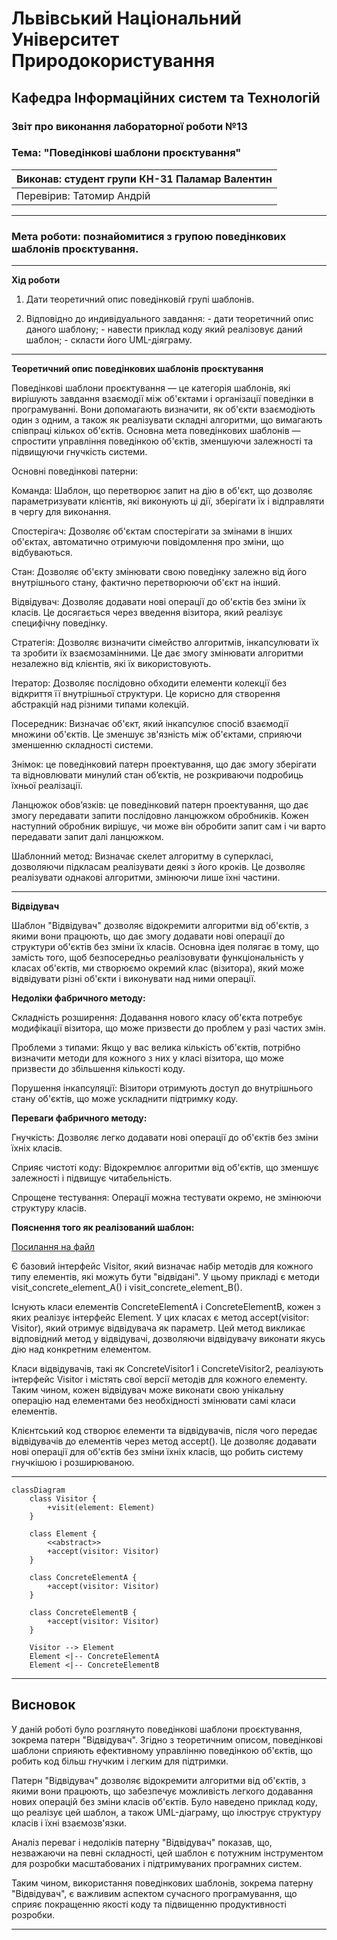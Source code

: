 # Львівський Національний Університет Природокористування
## Кафедра Інформаційних систем та Технологій


### Звіт про виконання лабораторної роботи №13
### Тема: "Поведінкові шаблони проєктування"


| Виконав: студент групи КН-31 Паламар Валентин |  
| ----------------------------------------------|  
| Перевірив: Татомир Андрій                     |  

---

### Мета роботи: познайомитися з групою поведінкових шаблонів проєктування.

---

**Хід роботи**

1. Дати теоретичний опис поведінковій групі шаблонів.

2. Відповідно до индивідуального завдання: - дати теоретичний опис даного шаблону; - навести приклад коду який реалізовує даний шаблон; - скласти його UML-діяграму.

---

**Теоретичний опис поведінкових шаблонів проєктування**

Поведінкові шаблони проєктування — це категорія шаблонів, які вирішують завдання взаємодії між об'єктами і організації поведінки в програмуванні. Вони допомагають визначити, як об'єкти взаємодіють один з одним, а також як реалізувати складні алгоритми, що вимагають співпраці кількох об'єктів. Основна мета поведінкових шаблонів — спростити управління поведінкою об'єктів, зменшуючи залежності та підвищуючи гнучкість системи.

Основні поведінкові патерни:

Команда: Шаблон, що перетворює запит на дію в об'єкт, що дозволяє параметризувати клієнтів, які виконують ці дії, зберігати їх і відправляти в чергу для виконання.

Спостерігач: Дозволяє об'єктам спостерігати за змінами в інших об'єктах, автоматично отримуючи повідомлення про зміни, що відбуваються.

Стан: Дозволяє об'єкту змінювати свою поведінку залежно від його внутрішнього стану, фактично перетворюючи об'єкт на інший.

Відвідувач: Дозволяє додавати нові операції до об'єктів без зміни їх класів. Це досягається через введення візитора, який реалізує специфічну поведінку.

Стратегія: Дозволяє визначити сімейство алгоритмів, інкапсулювати їх та зробити їх взаємозамінними. Це дає змогу змінювати алгоритми незалежно від клієнтів, які їх використовують.

Ітератор: Дозволяє послідовно обходити елементи колекції без відкриття її внутрішньої структури. Це корисно для створення абстракцій над різними типами колекцій.

Посередник: Визначає об'єкт, який інкапсулює спосіб взаємодії множини об'єктів. Це зменшує зв'язність між об'єктами, сприяючи зменшенню складності системи.

Знімок: це поведінковий патерн проектування, що дає змогу зберігати та відновлювати минулий стан об’єктів, не розкриваючи подробиць їхньої реалізації.

Ланцюжок обов’язків: це поведінковий патерн проектування, що дає змогу передавати запити послідовно ланцюжком обробників. Кожен наступний обробник вирішує, чи може він обробити запит сам і чи варто передавати запит далі ланцюжком.

Шаблонний метод: Визначає скелет алгоритму в суперкласі, дозволяючи підкласам реалізувати деякі з його кроків. Це дозволяє реалізувати однакові алгоритми, змінюючи лише їхні частини.

---

**Відвідувач**

Шаблон "Відвідувач" дозволяє відокремити алгоритми від об'єктів, з якими вони працюють, що дає змогу додавати нові операції до структури об'єктів без зміни їх класів. Основна ідея полягає в тому, що замість того, щоб безпосередньо реалізовувати функціональність у класах об'єктів, ми створюємо окремий клас (візитора), який може відвідувати різні об'єкти і виконувати над ними операції.


**Недоліки фабричного методу:**

Складність розширення: Додавання нового класу об'єкта потребує модифікації візитора, що може призвести до проблем у разі частих змін.

Проблеми з типами: Якщо у вас велика кількість об'єктів, потрібно визначити методи для кожного з них у класі візитора, що може призвести до збільшення кількості коду.

Порушення інкапсуляції: Візитори отримують доступ до внутрішнього стану об'єктів, що може ускладнити підтримку коду.


**Переваги фабричного методу:**

Гнучкість: Дозволяє легко додавати нові операції до об'єктів без зміни їхніх класів.

Сприяє чистоті коду: Відокремлює алгоритми від об'єктів, що зменшує залежності і підвищує читабельність.

Спрощене тестування: Операції можна тестувати окремо, не змінюючи структуру класів.


**Пояснення того як реалізований шаблон:**

[Посилання на файл](lab12.py)


Є базовий інтерфейс Visitor, який визначає набір методів для кожного типу елементів, які можуть бути "відвідані". У цьому прикладі є методи visit_concrete_element_A() і visit_concrete_element_B().

Існують класи елементів ConcreteElementA і ConcreteElementB, кожен з яких реалізує інтерфейс Element. У цих класах є метод accept(visitor: Visitor), який отримує відвідувача як параметр. Цей метод викликає відповідний метод у відвідувачі, дозволяючи відвідувачу виконати якусь дію над конкретним елементом.

Класи відвідувачів, такі як ConcreteVisitor1 і ConcreteVisitor2, реалізують інтерфейс Visitor і містять свої версії методів для кожного елементу. Таким чином, кожен відвідувач може виконати свою унікальну операцію над елементами без необхідності змінювати самі класи елементів.

Клієнтський код створює елементи та відвідувачів, після чого передає відвідувачів до елементів через метод accept(). Це дозволяє додавати нові операції для об'єктів без зміни їхніх класів, що робить систему гнучкішою і розширюваною.


---

```mermaid
classDiagram
    class Visitor {
        +visit(element: Element)
    }

    class Element {
        <<abstract>>
        +accept(visitor: Visitor)
    }

    class ConcreteElementA {
        +accept(visitor: Visitor)
    }

    class ConcreteElementB {
        +accept(visitor: Visitor)
    }

    Visitor --> Element
    Element <|-- ConcreteElementA
    Element <|-- ConcreteElementB

```

---

## Висновок

У даній роботі було розглянуто поведінкові шаблони проєктування, зокрема патерн "Відвідувач". Згідно з теоретичним описом, поведінкові шаблони сприяють ефективному управлінню поведінкою об'єктів, що робить код більш гнучким і легким для підтримки.

Патерн "Відвідувач" дозволяє відокремити алгоритми від об'єктів, з якими вони працюють, що забезпечує можливість легкого додавання нових операцій без зміни класів об'єктів. Було наведено приклад коду, що реалізує цей шаблон, а також UML-діаграму, що ілюструє структуру класів і їхні взаємозв'язки.

Аналіз переваг і недоліків патерну "Відвідувач" показав, що, незважаючи на певні складності, цей шаблон є потужним інструментом для розробки масштабованих і підтримуваних програмних систем.

Таким чином, використання поведінкових шаблонів, зокрема патерну "Відвідувач", є важливим аспектом сучасного програмування, що сприяє покращенню якості коду та підвищенню продуктивності розробки.

---
